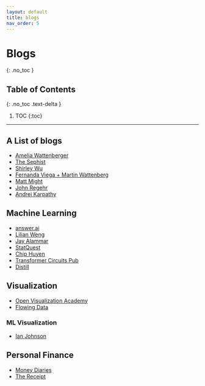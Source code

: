 ```yaml
---
layout: default 
title: blogs
nav_order: 5
---
```


# Blogs
{: .no_toc }

## Table of Contents
{: .no_toc .text-delta }

1. TOC
{:toc}

---

## A List of blogs
* [Amelia Wattenberger](https://wattenberger.com/)
* [The Sephist](https://thesephist.com)
* [Shirley Wu](https://www.shirleywu.studio/notebook)
* [Fernanda Viega + Martin Wattenberg](https://medium.com/@hint_fm)
* [Matt Might](https://matt.might.net/articles/)
* [John Regehr](https://blog.regehr.org/)
* [Andrej Karpathy](https://karpathy.github.io/)

## Machine Learning 
* [answer.ai](https://www.answer.ai)
* [Lilian Weng](https://lilianweng.github.io)
* [Jay Alammar](https://jalammar.github.io/)
* [StatQuest](https://statquest.org/)
* [Chip Huyen](https://huyenchip.com/blog/)
* [Transformer Circuits Pub](https://transformer-circuits.pub/)
* [Distill](https://distill.pub/)

## Visualization 
* [Open Visualization Academy](https://openvisualizationacademy.org)
* [Flowing Data](https://flowingdata.com/)

### ML Visualization 
* [Ian Johnson](https://enjalot.substack.com/)

## Personal Finance 
* [Money Diaries](https://www.refinery29.com/en-us/money-diary)
* [The Receipt](https://www.bonappetit.com/misc/the-receipt)